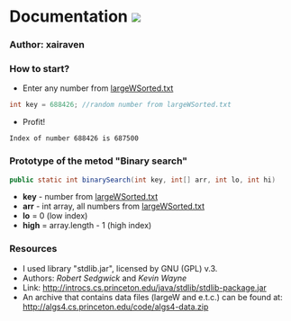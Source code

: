 # Documentation ![](https://img.shields.io/badge/Code-Java-informational?style=flat-square&logo=Java&logoColor=white&color=5194f0)
### Author: xairaven
### How to start?
- Enter any number from [largeWSorted.txt](https://github.com/xairaven/Algorithms-Data-Structures/tree/main/Algorithms/resources/txt_files)
```Java
int key = 688426; //random number from largeWSorted.txt
```
- Profit!
```console
Index of number 688426 is 687500
```
### Prototype of the metod "Binary search"
```Java
public static int binarySearch(int key, int[] arr, int lo, int hi)
```
- **key** - number from [largeWSorted.txt](https://github.com/xairaven/Algorithms-Data-Structures/tree/main/Algorithms/resources/txt_files)
- **arr** - int array, all numbers from [largeWSorted.txt](https://github.com/xairaven/Algorithms-Data-Structures/tree/main/Algorithms/resources/txt_files)
- **lo** = 0 (low index)
- **high** = array.length - 1 (high index)
### Resources
- I used library "stdlib.jar", licensed by GNU (GPL) v.3.<br>
- Authors: *Robert Sedgwick* and *Kevin Wayne*<br>
- Link: http://introcs.cs.princeton.edu/java/stdlib/stdlib-package.jar
- An archive that contains data files (largeW and e.t.c.) can be found at: http://algs4.cs.princeton.edu/code/algs4-data.zip
